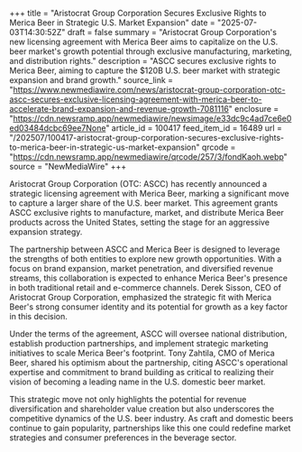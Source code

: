 +++
title = "Aristocrat Group Corporation Secures Exclusive Rights to Merica Beer in Strategic U.S. Market Expansion"
date = "2025-07-03T14:30:52Z"
draft = false
summary = "Aristocrat Group Corporation's new licensing agreement with Merica Beer aims to capitalize on the U.S. beer market's growth potential through exclusive manufacturing, marketing, and distribution rights."
description = "ASCC secures exclusive rights to Merica Beer, aiming to capture the $120B U.S. beer market with strategic expansion and brand growth."
source_link = "https://www.newmediawire.com/news/aristocrat-group-corporation-otc-ascc-secures-exclusive-licensing-agreement-with-merica-beer-to-accelerate-brand-expansion-and-revenue-growth-7081116"
enclosure = "https://cdn.newsramp.app/newmediawire/newsimage/e33dc9c4ad7ce6e0ed03484dcbc69ee7None"
article_id = 100417
feed_item_id = 16489
url = "/202507/100417-aristocrat-group-corporation-secures-exclusive-rights-to-merica-beer-in-strategic-us-market-expansion"
qrcode = "https://cdn.newsramp.app/newmediawire/qrcode/257/3/fondKaoh.webp"
source = "NewMediaWire"
+++

<p>Aristocrat Group Corporation (OTC: ASCC) has recently announced a strategic licensing agreement with Merica Beer, marking a significant move to capture a larger share of the U.S. beer market. This agreement grants ASCC exclusive rights to manufacture, market, and distribute Merica Beer products across the United States, setting the stage for an aggressive expansion strategy.</p><p>The partnership between ASCC and Merica Beer is designed to leverage the strengths of both entities to explore new growth opportunities. With a focus on brand expansion, market penetration, and diversified revenue streams, this collaboration is expected to enhance Merica Beer's presence in both traditional retail and e-commerce channels. Derek Sisson, CEO of Aristocrat Group Corporation, emphasized the strategic fit with Merica Beer's strong consumer identity and its potential for growth as a key factor in this decision.</p><p>Under the terms of the agreement, ASCC will oversee national distribution, establish production partnerships, and implement strategic marketing initiatives to scale Merica Beer's footprint. Tony Zahtila, CMO of Merica Beer, shared his optimism about the partnership, citing ASCC's operational expertise and commitment to brand building as critical to realizing their vision of becoming a leading name in the U.S. domestic beer market.</p><p>This strategic move not only highlights the potential for revenue diversification and shareholder value creation but also underscores the competitive dynamics of the U.S. beer industry. As craft and domestic beers continue to gain popularity, partnerships like this one could redefine market strategies and consumer preferences in the beverage sector.</p>